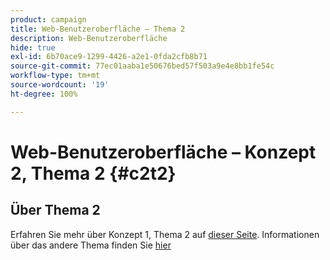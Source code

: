 ```yaml
---
product: campaign
title: Web-Benutzeroberfläche – Thema 2
description: Web-Benutzeroberfläche
hide: true
exl-id: 6b70ace9-1299-4426-a2e1-0fda2cfb8b71
source-git-commit: 77ec01aaba1e50676bed57f503a9e4e8bb1fe54c
workflow-type: tm+mt
source-wordcount: '19'
ht-degree: 100%

---
```


# Web-Benutzeroberfläche – Konzept 2, Thema 2 {#c2t2}

## Über Thema 2

Erfahren Sie mehr über Konzept 1, Thema 2 auf [dieser Seite](../concept1/topic2.md).
Informationen über das andere Thema finden Sie [hier](../../automation/workflow/about-workflows.md)
